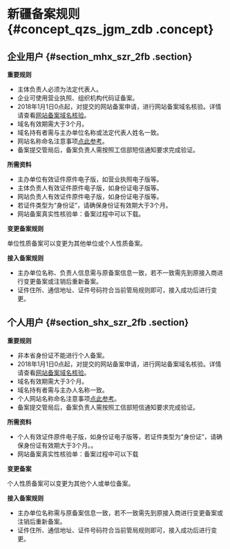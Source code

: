 # 新疆备案规则 {#concept_qzs_jgm_zdb .concept}

## 企业用户 {#section_mhx_szr_2fb .section}

**重要规则**

-   主体负责人必须为法定代表人。
-   企业可使用营业执照、组织机构代码证备案。
-   2018年1月1日0点起，对提交的网站备案申请，进行网站备案域名核验。详情请查看[网站备案域名核验](../../../../../cn.zh-CN/常见问题/域名核验FAQ.md)。
-   域名有效期需大于3个月。
-   域名持有者需与主办单位名称或法定代表人姓名一致。
-   网站名称命名注意事项[点此参考](../../../../../cn.zh-CN/常见问题/备案流程FAQ/填写主体信息和网站信息.md#section_hxd_kvr_zdb)。
-   备案提交管局后，备案负责人需按照工信部短信通知要求完成验证。

**所需资料**

-   主办单位有效证件原件电子版，如营业执照电子版等。
-   主体负责人有效证件原件电子版，如身份证电子版等。
-   网站负责人有效证件原件电子版，如身份证电子版等。
-   若证件类型为“身份证”，请确保身份证有效期大于3个月。
-   网站备案真实性核验单：备案过程中可以下载。

**变更备案规则**

单位性质备案可以变更为其他单位或个人性质备案。

**接入备案规则**

-   主办单位名称、负责人信息需与原备案信息一致，若不一致需先到原接入商进行变更备案或注销后重新备案。
-   证件住所、通信地址、证件号码符合当前管局规则即可，接入成功后进行变更。

## 个人用户 {#section_shx_szr_2fb .section}

**重要规则**

-   非本省身份证不能进行个人备案。
-   2018年1月1日0点起，对提交的网站备案申请，进行网站备案域名核验。详情请查看[网站备案域名核验](../../../../../cn.zh-CN/常见问题/域名核验FAQ.md)。
-   域名有效期需大于3个月。
-   域名持有者需与主办人名称一致。
-   个人网站名称命名注意事项[点此参考](../../../../../cn.zh-CN/常见问题/备案流程FAQ/填写主体信息和网站信息.md#section_hxd_kvr_zdb)。
-   备案提交管局后，备案负责人需按照工信部短信通知要求完成验证。

**所需资料**

-   个人有效证件原件电子版，如身份证电子版等，若证件类型为“身份证”，请确保身份证有效期大于3个月。。
-   网站备案真实性核验单：备案过程中可以下载

**变更备案**

个人性质备案可以变更为其他个人或单位备案。

**接入备案规则**

-   主办单位名称需与原备案信息一致，若不一致需先到原接入商进行变更备案或注销后重新备案。
-   证件住所、通信地址、证件号码符合当前管局规则即可，接入成功后进行变更。

